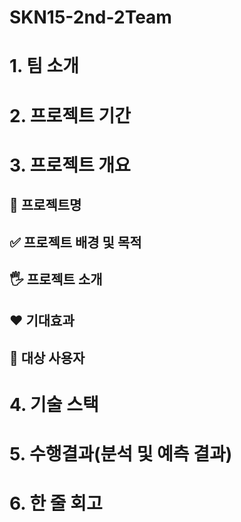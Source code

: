 # SKN15-2nd-2Team

# 1. 팀 소개


# 2. 프로젝트 기간


# 3. 프로젝트 개요

## 📕 프로젝트명


## ✅ 프로젝트 배경 및 목적


## 🖐️ 프로젝트 소개

## ❤️ 기대효과

## 👤 대상 사용자



# 4. 기술 스택



# 5. 수행결과(분석 및 예측 결과)



# 6. 한 줄 회고

